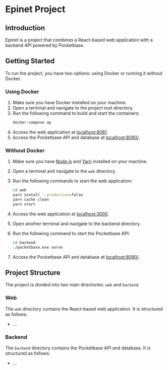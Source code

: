 # Epinet Project

## Introduction

Epinet is a project that combines a React-based web application with a backend API powered by Pocketbase.

## Getting Started

To run the project, you have two options: using Docker or running it without Docker.

### Using Docker

1. Make sure you have Docker installed on your machine.
2. Open a terminal and navigate to the project root directory.
3. Run the following command to build and start the containers:
   ```bash
   docker-compose up
4. Access the web application at [localhost:8081](http://localhost:8081).
5. Access the Pocketbase API and database at [localhost:8090/](http://localhost:8090/_/).

### Without Docker

1. Make sure you have [Node.js](https://nodejs.org/en) and [Yarn](https://yarnpkg.com/) installed on your machine.

2. Open a terminal and navigate to the `web` directory.

3. Run the following commands to start the web application:

    ```bash
    cd web
    yarn install --production=false
    yarn cache clean
    yarn start

4. Access the web application at [localhost:3000](http://localhost:3000).

5. Open another terminal and navigate to the backend directory.
 
6. Run the following command to start the Pocketbase API:

    ```bash
    cd backend
    ./pocketbase.exe serve

7. Access the Pocketbase API and database at [localhost:8090/](http://localhost:8090/_/).

## Project Structure

The project is divided into two main directories: `web` and `backend`.

### Web

The `web` directory contains the React-based web application. It is structured as follows:

- ...

### Backend

The `backend` directory contains the Pocketbase API and database. It is structured as follows:

- ...
